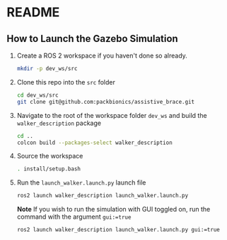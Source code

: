 # README

## How to Launch the Gazebo Simulation

1. Create a ROS 2 workspace if you haven't done so already.
   ```bash
   mkdir -p dev_ws/src
   ```
2. Clone this repo into the `src` folder
   ```bash
   cd dev_ws/src
   git clone git@github.com:packbionics/assistive_brace.git
   ```
3. Navigate to the root of the workspace folder `dev_ws` and build the `walker_description` package
   ```bash
   cd ..
   colcon build --packages-select walker_description
   ```
4. Source the workspace
   ```bash
   . install/setup.bash
   ``` 
6. Run the `launch_walker.launch.py` launch file
   ```bash
   ros2 launch walker_description launch_walker.launch.py
   ```
   **Note** If you wish to run the simulation with GUI toggled on, run the command with the argument `gui:=true`
   ```bash
   ros2 launch walker_description launch_walker.launch.py gui:=true
   ```
